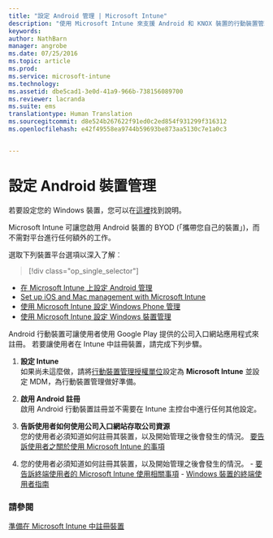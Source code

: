 ```yaml
---
title: "設定 Android 管理 | Microsoft Intune"
description: "使用 Microsoft Intune 來支援 Android 和 KNOX 裝置的行動裝置管理 (MDM)。"
keywords: 
author: NathBarn
manager: angrobe
ms.date: 07/25/2016
ms.topic: article
ms.prod: 
ms.service: microsoft-intune
ms.technology: 
ms.assetid: dbe5cad1-3e0d-41a9-966b-738156089700
ms.reviewer: lacranda
ms.suite: ems
translationtype: Human Translation
ms.sourcegitcommit: d8e524b267622f91ed0c2ed854f931299f316312
ms.openlocfilehash: e42f49558ea9744b59693be873aa5130c7e1a0c3


---
```


# 設定 Android 裝置管理
若要設定您的 Windows 裝置，您可以在[這裡](../enduser/using-your-android-device-with-intune.md)找到說明。

Microsoft Intune 可讓您啟用 Android 裝置的 BYOD (「攜帶您自己的裝置」)，而不需對平台進行任何額外的工作。

選取下列裝置平台選項以深入了解︰

> [!div class="op_single_selector"]
- [在 Microsoft Intune 上設定 Android 管理](set-up-android-management-with-microsoft-intune.md)
- [Set up iOS and Mac management with Microsoft Intune](set-up-ios-and-mac-management-with-microsoft-intune.md)
- [使用 Microsoft Intune 設定 Windows Phone 管理](set-up-windows-phone-management-with-microsoft-intune.md)
- [使用 Microsoft Intune 設定 Windows 裝置管理](set-up-windows-device-management-with-microsoft-intune.md)

Android 行動裝置可讓使用者使用 Google Play 提供的公司入口網站應用程式來註冊。 若要讓使用者在 Intune 中註冊裝置，請完成下列步驟。

1.  **設定 Intune**<br>
    如果尚未這麼做，請將[行動裝置管理授權單位](get-ready-to-enroll-devices-in-microsoft-intune.md#set-mobile-device-management-authority)設定為 **Microsoft Intune** 並設定 MDM，為行動裝置管理做好準備。

2.  **啟用 Android 註冊**<br>
    啟用 Android 行動裝置註冊並不需要在 Intune 主控台中進行任何其他設定。

3.  **告訴使用者如何使用公司入口網站存取公司資源**<br>
    您的使用者必須知道如何註冊其裝置，以及開始管理之後會發生的情況。 [要告訴使用者之關於使用 Microsoft Intune 的事項](what-to-tell-your-end-users-about-using-microsoft-intune.md)

4.  您的使用者必須知道如何註冊其裝置，以及開始管理之後會發生的情況。
        - [要告訴終端使用者的 Microsoft Intune 使用相關事項](what-to-tell-your-end-users-about-using-microsoft-intune.md)
        - [Windows 裝置的終端使用者指南](../enduser/using-your-android-device-with-intune.md)

### 請參閱
[準備在 Microsoft Intune 中註冊裝置](get-ready-to-enroll-devices-in-microsoft-intune.md)



<!--HONumber=Aug16_HO1-->


